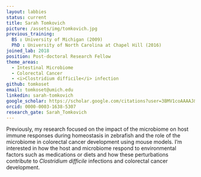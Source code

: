 ```yaml
---
layout: labbies
status: current
title: Sarah Tomkovich
picture: /assets/img/tomkovich.jpg
previous_training:
  BS : University of Michigan (2009)
  PhD : University of North Carolina at Chapel Hill (2016)
joined_lab: 2018
position: Post-doctoral Research Fellow
theme_areas:
  - Intestinal Microbiome
  - Colorectal Cancer
  - <i>Clostridium difficile</i> infection
github: tomkoset
email: tomkoset@umich.edu
linkedin: sarah-tomkovich
google_scholar: https://scholar.google.com/citations?user=3BMV1coAAAAJ&hl=en&oi=ao
orcid: 0000-0003-1638-5307
research_gate: Sarah_Tomkovich
---
```

Previously, my research focused on the impact of the microbiome on host immune responses during homeostasis in zebrafish and the role of the microbiome in colorectal cancer development using mouse models. I’m interested in how the host and microbiome respond to environmental factors such as medications or diets and how these perturbations contribute to *Clostridium difficile* infections and colorectal cancer development.
